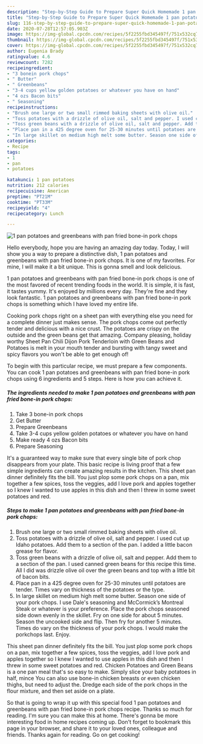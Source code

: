 ```yaml
---
description: "Step-by-Step Guide to Prepare Super Quick Homemade 1 pan potatoes and greenbeans with pan fried bone-in pork chops"
title: "Step-by-Step Guide to Prepare Super Quick Homemade 1 pan potatoes and greenbeans with pan fried bone-in pork chops"
slug: 116-step-by-step-guide-to-prepare-super-quick-homemade-1-pan-potatoes-and-greenbeans-with-pan-fried-bone-in-pork-chops
date: 2020-07-28T12:57:05.903Z
image: https://img-global.cpcdn.com/recipes/5f2255fbd345497f/751x532cq70/1-pan-potatoes-and-greenbeans-with-pan-fried-bone-in-pork-chops-recipe-main-photo.jpg
thumbnail: https://img-global.cpcdn.com/recipes/5f2255fbd345497f/751x532cq70/1-pan-potatoes-and-greenbeans-with-pan-fried-bone-in-pork-chops-recipe-main-photo.jpg
cover: https://img-global.cpcdn.com/recipes/5f2255fbd345497f/751x532cq70/1-pan-potatoes-and-greenbeans-with-pan-fried-bone-in-pork-chops-recipe-main-photo.jpg
author: Eugenia Brady
ratingvalue: 4.6
reviewcount: 7282
recipeingredient:
- "3 bonein pork chops"
- " Butter"
- " Greenbeans"
- "3-4 cups yellow golden potatoes or whatever you have on hand"
- "4 ozs Bacon bits"
- " Seasoning"
recipeinstructions:
- "Brush one large or two small rimmed baking sheets with olive oil."
- "Toss potatoes with a drizzle of olive oil, salt and pepper. I used cut up Idaho potatoes. Add them to a section of the pan. I added a little bacon grease for flavor."
- "Toss green beans with a drizzle of olive oil, salt and pepper. Add them to a section of the pan. I used canned green beans for this recipe this time. All I did was drizzle olive oil over the green beans and top with a little bit of bacon bits."
- "Place pan in a 425 degree oven for 25-30 minutes until potatoes are tender. Times vary on thickness of the potatoes or the type."
- "In large skillet on medium high melt some butter. Season one side of your pork chops. I use Dale&#39;s seasoning and McCormick’s Montreal Steak or whatever is your preference. Place the pork chops seasoned side down evenly in the skillet. Fry on one side for about 5 minutes. Season the uncooked side and flip. Then fry for another 5 minutes. Times do vary on the thickness of your pork chops. I would make the porkchops last. Enjoy."
categories:
- Recipe
tags:
- 1
- pan
- potatoes

katakunci: 1 pan potatoes 
nutrition: 212 calories
recipecuisine: American
preptime: "PT21M"
cooktime: "PT33M"
recipeyield: "4"
recipecategory: Lunch

---
```



![1 pan potatoes and greenbeans with pan fried bone-in pork chops](https://img-global.cpcdn.com/recipes/5f2255fbd345497f/751x532cq70/1-pan-potatoes-and-greenbeans-with-pan-fried-bone-in-pork-chops-recipe-main-photo.jpg)

Hello everybody, hope you are having an amazing day today. Today, I will show you a way to prepare a distinctive dish, 1 pan potatoes and greenbeans with pan fried bone-in pork chops. It is one of my favorites. For mine, I will make it a bit unique. This is gonna smell and look delicious.

1 pan potatoes and greenbeans with pan fried bone-in pork chops is one of the most favored of recent trending foods in the world. It is simple, it is fast, it tastes yummy. It's enjoyed by millions every day. They're fine and they look fantastic. 1 pan potatoes and greenbeans with pan fried bone-in pork chops is something which I have loved my entire life.

Cooking pork chops right on a sheet pan with everything else you need for a complete dinner just makes sense. The pork chops come out perfectly tender and delicious with a nice crust. The potatoes are crispy on the outside and the green beans get that amazing. Company pleasing, holiday worthy Sheet Pan Chili Dijon Pork Tenderloin with Green Beans and Potatoes is melt in your mouth tender and bursting with tangy sweet and spicy flavors you won&#39;t be able to get enough of!


To begin with this particular recipe, we must prepare a few components. You can cook 1 pan potatoes and greenbeans with pan fried bone-in pork chops using 6 ingredients and 5 steps. Here is how you can achieve it.

<!--inarticleads1-->

##### The ingredients needed to make 1 pan potatoes and greenbeans with pan fried bone-in pork chops:

1. Take 3 bone-in pork chops
1. Get  Butter
1. Prepare  Greenbeans
1. Take 3-4 cups yellow golden potatoes or whatever you have on hand
1. Make ready 4 ozs Bacon bits
1. Prepare  Seasoning


It&#39;s a guaranteed way to make sure that every single bite of pork chop disappears from your plate. This basic recipe is living proof that a few simple ingredients can create amazing results in the kitchen. This sheet pan dinner definitely fits the bill. You just plop some pork chops on a pan, mix together a few spices, toss the veggies, add I love pork and apples together so I knew I wanted to use apples in this dish and then I threw in some sweet potatoes and red. 

<!--inarticleads2-->

##### Steps to make 1 pan potatoes and greenbeans with pan fried bone-in pork chops:

1. Brush one large or two small rimmed baking sheets with olive oil.
1. Toss potatoes with a drizzle of olive oil, salt and pepper. I used cut up Idaho potatoes. Add them to a section of the pan. I added a little bacon grease for flavor.
1. Toss green beans with a drizzle of olive oil, salt and pepper. Add them to a section of the pan. I used canned green beans for this recipe this time. All I did was drizzle olive oil over the green beans and top with a little bit of bacon bits.
1. Place pan in a 425 degree oven for 25-30 minutes until potatoes are tender. Times vary on thickness of the potatoes or the type.
1. In large skillet on medium high melt some butter. Season one side of your pork chops. I use Dale&#39;s seasoning and McCormick’s Montreal Steak or whatever is your preference. Place the pork chops seasoned side down evenly in the skillet. Fry on one side for about 5 minutes. Season the uncooked side and flip. Then fry for another 5 minutes. Times do vary on the thickness of your pork chops. I would make the porkchops last. Enjoy.


This sheet pan dinner definitely fits the bill. You just plop some pork chops on a pan, mix together a few spices, toss the veggies, add I love pork and apples together so I knew I wanted to use apples in this dish and then I threw in some sweet potatoes and red. Chicken Potatoes and Green Beans is a one pan meal that&#39;s so easy to make. Simply slice your baby potatoes in half, mince You can also use bone-in chicken breasts or even chicken thighs, but need to adjust the. Dredge each side of the pork chops in the flour mixture, and then set aside on a plate. 

So that is going to wrap it up with this special food 1 pan potatoes and greenbeans with pan fried bone-in pork chops recipe. Thanks so much for reading. I'm sure you can make this at home. There's gonna be more interesting food in home recipes coming up. Don't forget to bookmark this page in your browser, and share it to your loved ones, colleague and friends. Thanks again for reading. Go on get cooking!
